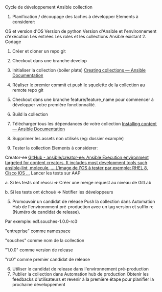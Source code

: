 Cycle de développement Ansible collection

1. Planification / découpage des taches à développer
Elements à considerer:

OS et version d'OS
Version de python
Version d'Ansible et l'environnement d'exécution
Les entrées
Les roles et les collections Ansible existant
2. Codage
1. Créer et cloner un repo git

2. Checkout dans une branche develop

3. Initialiser la collection (boiler plate) [Creating collections — Ansible Documentation](https://docs.ansible.com/ansible/latest/dev_guide/developing_collections_creating.html#id2)

4. Réaliser le premier commit et push le squelette de la collection au remote repo git

5. Checkout dans une branche feature/feature_name pour commencer à développer votre première fonctionnalité.

3. Build la collection
1. Télécharger tous les dépendances de votre collection [Installing content — Ansible Documentation](https://galaxy.ansible.com/docs/using/installing.html)

2. Supprimer les assets non utilisés (eg: dossier example)

4. Tester la collection
Elements à considerer:

Creator-ee [GitHub - ansible/creator-ee: Ansible Execution environment targeted for content creators. It includes most development tools such ansible-lint, molecule, ...
L'image de l'OS à tester par exemple: RHEL 8, Cisco IOS ...](https://github.com/ansible/creator-ee)
Lancer les tests sur AAP

a. Si les tests ont réussi => Créer une merge request au niveau de GitLab

b. Si les tests ont échoué => Notifier les développeurs

5. Promouvoir un candidat de release
Push la collection dans Automation Hub de l'environnment pré-production avec un tag version et suffix rc (Numéro de candidat de release).

Par exemple: edf.souches-1.0.0-rc0

"entreprise" comme namespace

"souches" comme nom de la collection

"1.0.0" comme version de release

"rc0" comme premier candidat de release

6. Utiliser le candidat de release dans l'environnement pré-production
7. Publier la collection dans Automation hub de production
Obtenir les feedbacks d'utilisateurs et revenir à la première étape pour planifier la prochaine développement
